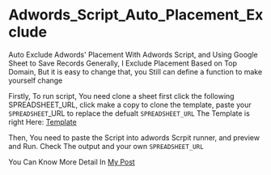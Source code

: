 # Adwords_Script_Auto_Placement_Exclude
Auto Exclude Adwords' Placement With Adwords Script, and Using Google Sheet to Save Records
Generally, I Exclude Placement Based on Top Domain, But it is easy to change that, you Still can define a  function to make yourself change

Firstly, To run script, You need clone a sheet first click the following SPREADSHEET_URL, click make a copy to clone the template, paste your `SPREADSHEET`_URL to replace the defualt `SPREADSHEET_URL`
The Template is right Here: [Template](https://docs.google.com/spreadsheets/d/1Exyhk0MopoLCqftIiJuTwQK1z2x9IECXyRwK1BsOSmw/edit#gid=0)

Then, You need to paste the Script into adwords Scrpit runner, and preview and Run. Check The output and your own  `SPREADSHEET_URL`

You Can Know More Detail In [My Post](https://linpiner.com/posts/Adwords%20Script_%E8%87%AA%E5%8A%A8%E6%8E%92%E9%99%A4Placement)
